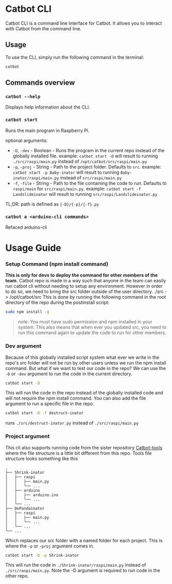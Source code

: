 # Catbot CLI

Catbot CLI is a command line interface for Catbot. It allows you to interact with Catbot from the command line.

## Usage

To use the CLI, simply run the following command in the terminal:
```bash
catbot
```

## Commands overview

### `catbot --help`
Displays help information about the CLI.

### `catbot start`
Runs the main program in Raspberry Pi.

optional arguments:
* `-D`, `-dev` - Boolean - Runs the program in the current repo instead of the globally installed file.
  example: `catbot start -D` will result to running `./src/raspi/main.py` instead of `/opt/catbot/src/raspi/main.py`
* `-p`, `-proj` - String - Path to the project folder. Defaults to `src`.
  example: `catbot start -p Baby-inator` will result to running `Baby-inator/raspi/main.py` instead of `src/raspi/main.py`
* `-f`, `-file` - String - Path to the file containing the code to run. Defaults to `raspi/main` for `src/raspi/main.py`.
  example: `catbot start -f Landslideinator` will result to running `src/raspi/Landslideinator.py`

TL;DR: path is defined as `{-D}/{-p}/{-f}.py`

### `catbot a <arduino-cli commands>`
Refaced arduino-cli


# Usage Guide

### Setup Command (npm install command)
**This is only for devs to deploy the command for other members of the team.**
Catbot repo is made in a way such that anyone in the team can easily run catbot cli without needing to setup any environment.
However in order to do so, we need to bring the src folder outside of the user directory.
./src -> /opt/catbot/src
This is done by running the following command in the root directory of the repo during the postinstall script:
```bash
sudo npm install -g
```
> note: You must have sudo permission and npm installed in your system.
This also means that when ever you updated src, you need to run this command again to update the code to run for other members.

### Dev argument
Because of this globally installed script system what ever we write in the repo's src folder will not be run by other users unless we run the npm install command.
But what if we want to test our code in the repo? We can use the `-D` or `-dev` argument to run the code in the current directory.
```bash
catbot start -D
```
This will run the code in the repo instead of the globally installed code and will not require the npm install command.
You can also add the file argument to run a specific file in the repo.
```bash
catbot start -D -f destruct-inator
```
runs `./src/destruct-inator.py` instead of `./src/raspi/main.py`

### Project argument
This cli also supports running code from the sister repository [Catbot-tools](https://github.com/RIT-MDRC/Catbot_Tools) where the file structure is a little bit different from this repo.
Tools file structure looks something like this 
```
.
├── Shrink-inator
│   ├── raspi
│   │   ├── main.py
│   │   └── ...
│   ├── arduino
│   │   ├── arduino.ino
│   │   └── ...
│   └── ...
├── DePandainator
│   ├── raspi
│   │   ├── main.py
│   │   └── ...
│   └── ...
└── ...
```
Which replaces our src folder with a named folder for each project. This is where the `-p` or `-proj` argument comes in.
```bash
catbot start -D -p Shrink-inator
```
This will run the code in `./Shrink-inator/raspi/main.py` instead of `./src/raspi/main.py`. Note the -D argument is required to run code in the other repo.